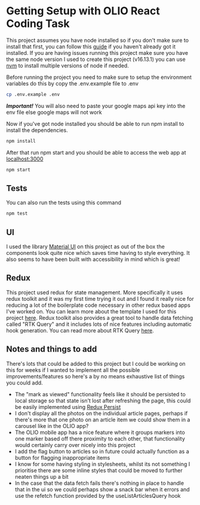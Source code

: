 # Getting Setup with OLIO React Coding Task

This project assumes you have node installed so if you don't make sure to install that first, you can follow this [guide](https://kinsta.com/blog/how-to-install-node-js/) if you haven't already got it installed. If you are having issues running this project make sure you have the same node version I used to create this project (v16.13.1) you can use [nvm](https://github.com/nvm-sh/nvm) to install multiple versions of node if needed.

Before running the project you need to make sure to setup the environment variables do this by copy the .env.example file to .env

```sh
cp .env.example .env
```

***Important!*** You will also need to paste your google maps api key into the env file else google maps will not work

Now if you've got node installed you should be able to run npm install to install the dependencies.

```sh
npm install
```

After that run npm start and you should be able to access the web app at [localhost:3000](http://localhost:3000)

```sh
npm start
```

## Tests

You can also run the tests using this command

```sh
npm test
```

## UI

I used the library [Material UI](https://mui.com/) on this project as out of the box the components look quite nice which saves time having to style everything. It also seems to have been built with accessibility in mind which is great!

## Redux

This project used redux for state management. More specifically it uses redux toolkit and it was my first time trying it out and I found it really nice for reducing a lot of the boilerplate code necessary in other redux based apps I've worked on. You can learn more about the template I used for this project [here](https://redux-toolkit.js.org/introduction/getting-started). Redux toolkit also provides a great tool to handle data fetching called "RTK Query" and it includes lots of nice features including automatic hook generation. You can read more about RTK Query [here](https://redux-toolkit.js.org/tutorials/rtk-query).

## Notes and things to add

There's lots that could be added to this project but I could be working on this for weeks if I wanted to implement all the possible improvements/features so here's a by no means exhaustive list of things you could add.

- The "mark as viewed" functionality feels like it should be persisted to local storage so that state isn't lost after refreshing the page, this could be easily implemented using [Redux Persist](https://github.com/rt2zz/redux-persist)
- I don't display all the photos on the individual article pages, perhaps if there's more that one photo on an article item we could show them in a carousel like in the OLIO app?
- The OLIO mobile app has a nice feature where it groups markers into one marker based off there proximity to each other, that functionality would certainly carry over nicely into this project
- I add the flag button to articles so in future could actually function as a button for flagging inappropriate items
- I know for some having styling in stylesheets, whilst its not something I prioritise there are some inline styles that could be moved to further neaten things up a bit
- In the case that the data fetch fails there's nothing in place to handle that in the ui so we could perhaps show a snack bar when it errors and use the refetch function provided by the useListArticlesQuery hook